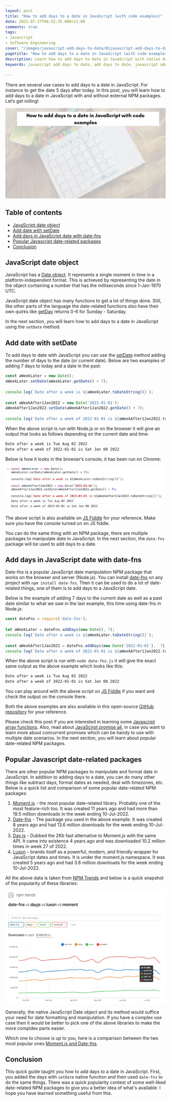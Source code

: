 ```yaml
---
layout: post
title: "How to add days to a date in JavaScript (with code examples)"
date: 2022-07-27T06:52:35.000+11:00
comments: true
tags:
- Javascript
- Software Engineering
cover: "/images/javascript-add-days-to-date/01javascript-add-days-to-date.jpg"
pagetitle: "How to add days to a date in JavaScript (with code examples)"
description: Learn how to add days to date in JavaScript with native date object and date-fns NPM package in this tutorial.
keywords: javascript add days to date, add days to date, javascript add days, javascript date

---
```

There are several use cases to add days to a date in JavaScript. For instance to get the date 5 days after today. In this post, you will learn how to add days to a date in JavaScript with and without external NPM packages. Let’s get rolling!

<!-- more -->

<img class="center" loading="lazy" src="/images/javascript-add-days-to-date/01javascript-add-days-to-date.jpg" title="How to add days to date in JavaScript" alt="How to add days to date in JavaScript">

## Table of contents

* [JavaScript date object](#javascript-date-object)
* [Add date with setDate](#add-date-with-setdate)
* [Add days in JavaScript date with date-fns](#add-days-in-javascript-date-with-date-fns)
* [Popular Javascript date-related packages](#popular-javascript-date-related-packages)
* [Conclusion](#conclusion)

## JavaScript date object

JavaScript has a [Date object](https://developer.mozilla.org/en-US/docs/Web/JavaScript/Reference/Global_Objects/Date). It represents a single moment in time in a platform-independent format. This is achieved by representing the date in the object containing a number that has the milliseconds since 1-Jan-1970 UTC.

JavaScript date object has many functions to get a lot of things done. Still, like other parts of the language the date-related functions also have their own quirks like [getDay](https://developer.mozilla.org/en-US/docs/Web/JavaScript/Reference/Global_Objects/Date/getDay) returns 0-6 for Sunday - Saturday. 

In the next section, you will learn how to add days to a date in JavaScript using the `setDate` method.

## Add date with setDate

To add days to date with JavaScript you can use the [setDate](https://developer.mozilla.org/en-US/docs/Web/JavaScript/Reference/Global_Objects/Date/setDate) method adding the number of days to the date (or current date). Below are two examples of adding 7 days to today and a date in the past:

```js
const aWeekLater = new Date();
aWeekLater.setDate(aWeekLater.getDate() + 7);

console.log(`Date after a week is ${aWeekLater.toDateString()}`);

const aWeekAfter1Jan2022 = new Date('2022-01-01');
aWeekAfter1Jan2022.setDate(aWeekAfter1Jan2022.getDate() + 7);

console.log(`Date after a week of 2022-01-01 is ${aWeekAfter1Jan2022.toDateString()}`);
```

When the above script is run with Node.js or on the browser it will give an output that looks as follows depending on the current date and time:

```bash
Date after a week is Tue Aug 02 2022
Date after a week of 2022-01-01 is Sat Jan 08 2022
```

Below is how it looks in the browser’s console, it has been run on Chrome:

<img class="center" loading="lazy" src="/images/javascript-add-days-to-date/02add-days-to-date-chrome-console.jpg" title="Running code to add days to date with JavaScript in Chrome console" alt="Running code to add days to date with JavaScript in Chrome console">

The above script is also available on [JS Fiddle](https://jsfiddle.net/geshan/1apbhygn/1/) for your reference. Make sure you have the console turned on on JS fiddle.

You can do the same thing with an NPM package, there are multiple packages to manipulate date in JavaScript. In the next section, the `date-fns` package will be used to add days to a date.

## Add days in JavaScript date with date-fns

Date-fns is a popular JavaScript date manipulation NPM package that works on the browser and server (Node.js). You can install [date-fns](https://date-fns.org/) on any project with `npm install date-fns`. Then it can be used to do a lot of date-related things, one of them is to add days to a JavaScript date. 

Below is the example of adding 7 days to the current date as well as a past date similar to what we saw in the last example, this time using date-fns in Node.js:

```js
const dateFns = require('date-fns');

let aWeekLater = dateFns.addDays(new Date(), 7);
console.log(`Date after a week is ${aWeekLater.toDateString()}`);

const aWeekAfter1Jan2022 = dateFns.addDays(new Date('2022-01-01'),  7);
console.log(`Date after a week of 2022-01-01 is ${aWeekAfter1Jan2022.toDateString()}`);
```

When the above script is run with `node date-fns.js` it will give the exact same output as the above example which looks like this:

```bash
Date after a week is Tue Aug 02 2022
Date after a week of 2022-01-01 is Sat Jan 08 2022
```

You can play around with the above script on [JS Fiddle](https://jsfiddle.net/geshan/ofbyg83z/10) if you want and check the output on the console there.

Both the above examples are also available in this open-source [GitHub repository](https://github.com/geshan/javascript-add-days-to-date) for your reference.

Please check this post if you are interested in learning some [Javascript array functions](/blog/2021/03/javascript-array-functions/). Also, read about [JavaScirpt promise all](/blog/2022/07/javascript-promise-all/), in case you want to learn more about concurrent promises which can be handy to use with multiple date scenarios. In the next section, you will learn about popular date-related NPM packages.

## Popular Javascript date-related packages

There are other popular NPM packages to manipulate and format date in JavaScript. In addition to adding days to a date, you can do many other things like subtract days, format dates as needed, deal with timezones, etc. Below is a quick list and comparison of some popular date-related NPM packages:

1. [Moment.js](https://momentjs.com/) - the most popular date-related library. Probably one of the most feature-rich too. It was created 11 years ago and had more than 19.5 million downloads in the week ending 10-Jul-2022.
1. [Date-fns](https://date-fns.org/) - The package you used in the above example. It was created 8 years ago and had 13.6 million downloads for the week ending 10-Jul-2022.
1. [Day.js](https://day.js.org/) - Dubbed the 2Kb fast alternative to Moment.js with the same API. It came into existence 4 years ago and was downloaded 10.2 million times in week 27 of 2022.
1. [Luxon](https://moment.github.io/luxon/) - brands itself as a powerful, modern, and friendly wrapper for JavaScript dates and times. It is under the moment.js namespace. It was created 5 years ago and had 3.8 million downloads for the week ending 10-Jul-2022.

All the above data is taken from [NPM Trends](https://npmtrends.com/@date-io/core-vs-date-fns-vs-dayjs-vs-luxon-vs-moment) and below is a quick snapshot of the popularity of these libraries:

<img class="center" loading="lazy" src="/images/javascript-add-days-to-date/03compare-npm-date-libs.jpg" title="Comparision of date related NPM packages 2022 H1" alt="Comparision of date related NPM packages 2022 H1">


Generally, the native JavaScript Date object and its method would suffice your need for date formatting and manipulation. If you have a complex use case then it would be better to pick one of the above libraries to make the more compldex parts easier. 

Which one to choose is up to you, here is a comparison between the two most popular ones [Moment.js and Date-fns](https://blog.bitsrc.io/date-fns-vs-momentjs-9833f7463751).

## Conclusion

This quick guide taught you how to add days to a date in JavaScript. First, you added the days with `setDate` native function and then used `date-fns` to do the same things. There was a quick popularity contest of some well-liked date-related NPM packages to give you a better idea of what's available. I hope you have learned something useful from this.
